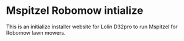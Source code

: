 # Mspitzel Robomow intialize


This is an initialize installer website for Lolin D32pro to run Mspitzel for Robomow lawn mowers.

